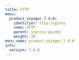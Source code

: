 ```yaml
---
title: HTTP
menu:
  product_voyager_7.4.0:
    identifier: http-ingress
    name: HTTP
    parent: ingress-guides
    weight: 10
menu_name: product_voyager_7.4.0
info:
  version: 7.4.0
---
```


